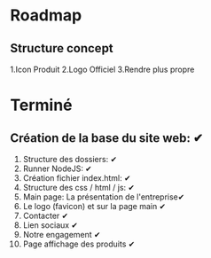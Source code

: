 # Roadmap

## Structure concept
 1.Icon Produit
 2.Logo Officiel
 3.Rendre plus propre


# Terminé
## Création de la base du site web: ✔
1. Structure des dossiers: ✔
2. Runner NodeJS: ✔
3. Création fichier index.html: ✔
4. Structure des css / html / js: ✔
5. Main page: La présentation de l'entreprise✔
6. Le logo (favicon) et sur la page main ✔
7. Contacter ✔
8. Lien sociaux ✔
9. Notre engagement ✔
10. Page affichage des produits ✔
